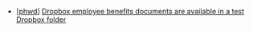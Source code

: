 * [[phwd](https://hackerone.com/phwd)] [Dropbox employee benefits documents are available in a test Dropbox folder](https://hackerone.com/reports/278182)
